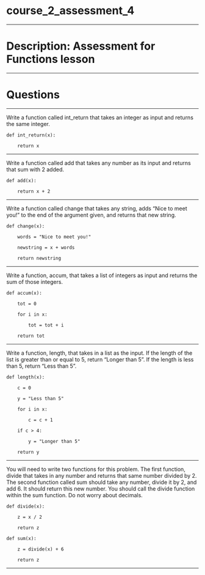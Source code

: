 
# course_2_assessment_4

-------------------------

# Description: Assessment for Functions lesson

-----------------------------

# Questions

------------------------------

Write a function called int_return that takes an integer as input and returns the same integer.

```
def int_return(x):

    return x
```

----------------------------------------------------------

Write a function called add that takes any number as its input and returns that sum with 2 added.

```
def add(x):

    return x + 2
```

-----------------------------------------------

Write a function called change that takes any string, adds “Nice to meet you!” to the end of the argument given, and returns that new string.

```
def change(x):

    words = "Nice to meet you!"

    newstring = x + words

    return newstring
```
    
------------------------------------------------------

Write a function, accum, that takes a list of integers as input and returns the sum of those integers.

```
def accum(x):

    tot = 0

    for i in x:

        tot = tot + i

    return tot
```

------------------------------------------------

Write a function, length, that takes in a list as the input. If the length of the list is greater than or equal to 5, return “Longer than 5”. If the length is less than 5, return “Less than 5”.

```
def length(x):

    c = 0

    y = "Less than 5"

    for i in x:

        c = c + 1

    if c > 4:

        y = "Longer than 5"

    return y
```

-------------------------------------------------------


You will need to write two functions for this problem. The first function, divide that takes in any number and returns that same number divided by 2. The second function called sum should take any number, divide it by 2, and add 6. It should return this new number. You should call the divide function within the sum function. Do not worry about decimals.

```
def divide(x):

    z = x / 2 

    return z

def sum(x):

    z = divide(x) + 6

    return z
```

------------------------------------------------------------------------
